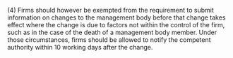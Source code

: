 (4) Firms should however be exempted from the requirement to submit information on changes to the management body before that change takes effect where the change is due to factors not within the control of the firm, such as in the case of the death of a management body member. Under those circumstances, firms should be allowed to notify the competent authority within 10 working days after the change.